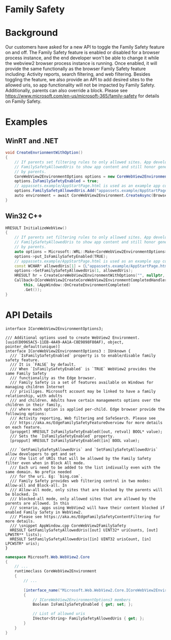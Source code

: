 Family Safety
===

# Background
Our customers have asked for a new API to toggle the Family Safety feature on and off. The Family 
Safety feature is enabled or disabled for a browser process instance, and the end developer 
won't be able to change it while the webview2 browser process instance is running. Once enabled, 
it will provide the same functionally as the browser Family Safety feature including: Activity 
reports, search filtering, and web filtering. Besides toggling the feature, we also provide an 
API to add desired sites to the allowed uris, so app functionality will not be impacted by 
Family Safety. Additionally, parents can also override a block.
Please see https://www.microsoft.com/en-us/microsoft-365/family-safety for details on Family Safety. 

# Examples
## WinRT and .NET   
```c#
void CreateEnvrionmentWithOption()
{
    // If parents set filtering rules to only allowed sites. App developers can use
    // FamilySafetyAllowedUris to show app content and still honor general filter settings set
    // by parents.
    CoreWebView2EnvironmentOptions options = new CoreWebView2EnvironmentOptions();
    options.IsFamilySafetyEnabled = true;
    // appassets.example/AppStartPage.html is used as an example app content.
    options.FamilySafetyAllowedUris.Add("appassets.example/AppStartPage.html");
    auto environment = await CoreWebView2Environment.CreateAsync(BrowserExecutableFolder, UserDataFolder, options);
}
```
## Win32 C++
```cpp
HRESULT InitializeWebView()
{
    // If parents set filtering rules to only allowed sites. App developers can use
    // FamilySafetyAllowedUris to show app content and still honor general filter settings set
    // by parents.
    auto options = Microsoft::WRL::Make<CoreWebView2EnvironmentOptions>();
    options->put_IsFamilySafetyEnabled(TRUE);
    // appassets.example/AppStartPage.html is used as an example app content.
    const WCHAR* allowedUris[1] = {L"appassets.example/AppStartPage.html"};
    options->SetFamilySafetyAllowedUris(1, allowedUris);
    HRESULT hr = CreateCoreWebView2EnvironmentWithOptions("", nullptr, options.Get(),
    Callback<ICoreWebView2CreateCoreWebView2EnvironmentCompletedHandler>(
        this, &AppWindow::OnCreateEnvironmentCompleted)
        .Get());
}
```

# API Details    
```
interface ICoreWebView2EnvironmentOptions3;

/// Additional options used to create WebView2 Environment.
[uuid(D0965AC5-11EB-4A49-AA1A-C8E9898F80AF), object, pointer_default(unique)]
interface ICoreWebView2EnvironmentOptions3 : IUnknown {
  /// `IsFamilySafetyEnabled` property is to enable/disable family safety feature.
  /// It is `FALSE` by default.
  /// When `IsFamilySafetyEnabled` is `TRUE` WebView2 provides the same Family Safety 
  /// functionality as the Edge browser. 
  /// Family Safety is a set of features available on Windows for managing children Internet 
  /// priviliges. Microsoft account may be linked to have a family relationship, with adults 
  /// and children. Adults have certain managements options over the children in their family, 
  /// where each option is applied per-child. Edge browser provide the following options: 
  /// Activity reporting, Web filtering and SafeSearch. Please see 
  /// https://aka.ms/EdgeFamilySafetyFeatureOverview for more details on each feature.
  [propget] HRESULT IsFamilySafetyEnabled([out, retval] BOOL* value);
  /// Sets the `IsFamilySafetyEnabled` property.
  [propput] HRESULT IsFamilySaFetyEnabled([in] BOOL value);

  /// `GetFamilySafetyAllowedUris` and `SetFamilySafetyAllowedUris` allow developers to get and set
  /// the list of URIs that will be allowed by the Family Safety filter even when in Block All mode.
  /// Each uri need to be added to the list indivually even with the same domain. No prefix needed
  /// for the uri. Eg: `bing.com`. 
  /// Family Safety provides web filtering control in two modes: Allow-all and Block-all. In 
  /// Allow-all mode, only sites that are blocked by the parents will be blocked. In 
  /// blocked-all mode, only allowed sites that are allowed by the parents are allowed. In this 
  /// scenario, apps using WebView2 will have their content blocked if enabled Family Safety in WebView2.
  /// Please see https://aka.ms/EdgeFamilySafetyContentFiltering for more details.
  /// \snippet AppWindow.cpp CoreWebView2FamilySafety
  HRESULT GetFamilySafetyAllowedUris([out] UINT32* uriCounts, [out] LPWSTR** lists);
  HRESULT SetFamilySafetyAllowedUris([in] UINT32 urisCount, [in] LPCWSTR* uris);
}
```

```c# (but really MIDL3)
namespace Microsoft.Web.WebView2.Core
{
    // ...
    runtimeclass CoreWebView2Environment
    {
        // ...
        
        [interface_name("Microsoft.Web.WebView2.Core.ICoreWebView2EnvironmentOptions3")]
        {
            // ICoreWebView2EnvironmentOptions3 members
            Boolean IsFamilySafetyEnabled { get; set; };

            // List of allowed uris
            IVector<String> FamilySafetyAllowedUris { get; };
        }
    }
}
```

